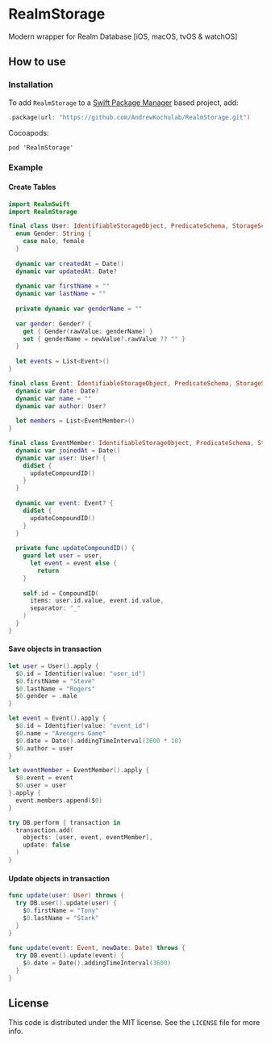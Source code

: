 # RealmStorage

Modern wrapper for Realm Database [iOS, macOS, tvOS &amp; watchOS]

## How to use
### Installation

To add `RealmStorage` to a  [Swift Package Manager](https://swift.org/package-manager/)  based project, add:

````swift
.package(url: "https://github.com/AndrewKochulab/RealmStorage.git")
````

Cocoapods:

````
pod 'RealmStorage'
````

### Example

#### Create Tables

````swift
import RealmSwift
import RealmStorage

final class User: IdentifiableStorageObject, PredicateSchema, StorageSchemaProvidable {
  enum Gender: String {
    case male, female
  }
  
  dynamic var createdAt = Date()
  dynamic var updatedAt: Date?
    
  dynamic var firstName = ""
  dynamic var lastName = ""
    
  private dynamic var genderName = ""
    
  var gender: Gender? {
    get { Gender(rawValue: genderName) }
    set { genderName = newValue?.rawValue ?? "" }
  }
    
  let events = List<Event>()
}

final class Event: IdentifiableStorageObject, PredicateSchema, StorageSchemaProvidable {
  dynamic var date: Date?
  dynamic var name = ""
  dynamic var author: User?
    
  let members = List<EventMember>()
}

final class EventMember: IdentifiableStorageObject, PredicateSchema, StorageSchemaProvidable {
  dynamic var joinedAt = Date()
  dynamic var user: User? {
    didSet {
      updateCompoundID()
    }
  }
    
  dynamic var event: Event? {
    didSet {
      updateCompoundID()
    }
  }
    
  private func updateCompoundID() {
    guard let user = user,
      let event = event else {
        return
    }
        
    self.id = CompoundID(
      items: user.id.value, event.id.value,
      separator: "_"
    )
  }
}
````

#### Save objects in transaction

````swift
let user = User().apply {
  $0.id = Identifier(value: "user_id")
  $0.firstName = "Steve"
  $0.lastName = "Rogers"
  $0.gender = .male
}

let event = Event().apply {
  $0.id = Identifier(value: "event_id")
  $0.name = "Avengers Game"
  $0.date = Date().addingTimeInterval(3600 * 10)
  $0.author = user
}

let eventMember = EventMember().apply {
  $0.event = event
  $0.user = user
}.apply {
  event.members.append($0)
}

try DB.perform { transaction in
  transaction.add(
    objects: [user, event, eventMember],
    update: false
  )
}
````

#### Update objects in transaction

````swift
func update(user: User) throws {
  try DB.user().update(user) {
    $0.firstName = "Tony"
    $0.lastName = "Stark"
  }
}
    
func update(event: Event, newDate: Date) throws {
  try DB.event().update(event) {
    $0.date = Date().addingTimeInterval(3600)
  }
}
````

## License

This code is distributed under the MIT license. See the  `LICENSE`  file for more info.
